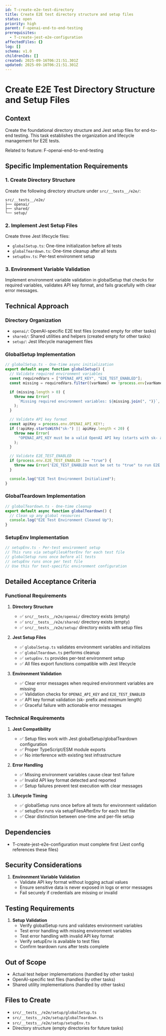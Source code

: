 ```yaml
---
id: T-create-e2e-test-directory
title: Create E2E test directory structure and setup files
status: open
priority: high
parent: F-openai-end-to-end-testing
prerequisites:
  - T-create-jest-e2e-configuration
affectedFiles: {}
log: []
schema: v1.0
childrenIds: []
created: 2025-09-16T06:21:51.301Z
updated: 2025-09-16T06:21:51.301Z
---
```


# Create E2E Test Directory Structure and Setup Files

## Context

Create the foundational directory structure and Jest setup files for end-to-end testing. This task establishes the organization and lifecycle management for E2E tests.

Related to feature: F-openai-end-to-end-testing

## Specific Implementation Requirements

### 1. Create Directory Structure

Create the following directory structure under `src/__tests__/e2e/`:

```
src/__tests__/e2e/
├── openai/
├── shared/
└── setup/
```

### 2. Implement Jest Setup Files

Create three Jest lifecycle files:

- `globalSetup.ts`: One-time initialization before all tests
- `globalTeardown.ts`: One-time cleanup after all tests
- `setupEnv.ts`: Per-test environment setup

### 3. Environment Variable Validation

Implement environment variable validation in globalSetup that checks for required variables, validates API key format, and fails gracefully with clear error messages.

## Technical Approach

### Directory Organization

- `openai/`: OpenAI-specific E2E test files (created empty for other tasks)
- `shared/`: Shared utilities and helpers (created empty for other tasks)
- `setup/`: Jest lifecycle management files

### GlobalSetup Implementation

```typescript
// globalSetup.ts - One-time async initialization
export default async function globalSetup() {
  // Validate required environment variables
  const requiredVars = ["OPENAI_API_KEY", "E2E_TEST_ENABLED"];
  const missing = requiredVars.filter((varName) => !process.env[varName]);

  if (missing.length > 0) {
    throw new Error(
      `Missing required environment variables: ${missing.join(", ")}`,
    );
  }

  // Validate API key format
  const apiKey = process.env.OPENAI_API_KEY!;
  if (!apiKey.startsWith("sk-") || apiKey.length < 20) {
    throw new Error(
      "OPENAI_API_KEY must be a valid OpenAI API key (starts with sk- and proper length)",
    );
  }

  // Validate E2E_TEST_ENABLED
  if (process.env.E2E_TEST_ENABLED !== "true") {
    throw new Error('E2E_TEST_ENABLED must be set to "true" to run E2E tests');
  }

  console.log("E2E Test Environment Initialized");
}
```

### GlobalTeardown Implementation

```typescript
// globalTeardown.ts - One-time cleanup
export default async function globalTeardown() {
  // Clean up any global resources
  console.log("E2E Test Environment Cleaned Up");
}
```

### SetupEnv Implementation

```typescript
// setupEnv.ts - Per-test environment setup
// This runs via setupFilesAfterEnv for each test file
// globalSetup runs once before all tests
// setupEnv runs once per test file
// Use this for test-specific environment configuration
```

## Detailed Acceptance Criteria

### Functional Requirements

1. **Directory Structure**
   - ✅ `src/__tests__/e2e/openai/` directory exists (empty)
   - ✅ `src/__tests__/e2e/shared/` directory exists (empty)
   - ✅ `src/__tests__/e2e/setup/` directory exists with setup files

2. **Jest Setup Files**
   - ✅ `globalSetup.ts` validates environment variables and initializes
   - ✅ `globalTeardown.ts` performs cleanup
   - ✅ `setupEnv.ts` provides per-test environment setup
   - ✅ All files export functions compatible with Jest lifecycle

3. **Environment Validation**
   - ✅ Clear error messages when required environment variables are missing
   - ✅ Validation checks for `OPENAI_API_KEY` and `E2E_TEST_ENABLED`
   - ✅ API key format validation (sk- prefix and minimum length)
   - ✅ Graceful failure with actionable error messages

### Technical Requirements

1. **Jest Compatibility**
   - ✅ Setup files work with Jest globalSetup/globalTeardown configuration
   - ✅ Proper TypeScript/ESM module exports
   - ✅ No interference with existing test infrastructure

2. **Error Handling**
   - ✅ Missing environment variables cause clear test failure
   - ✅ Invalid API key format detected and reported
   - ✅ Setup failures prevent test execution with clear messages

3. **Lifecycle Timing**
   - ✅ globalSetup runs once before all tests for environment validation
   - ✅ setupEnv runs via setupFilesAfterEnv for each test file
   - ✅ Clear distinction between one-time and per-file setup

## Dependencies

- T-create-jest-e2e-configuration must complete first (Jest config references these files)

## Security Considerations

1. **Environment Variable Validation**
   - Validate API key format without logging actual values
   - Ensure sensitive data is never exposed in logs or error messages
   - Fail securely if credentials are missing or invalid

## Testing Requirements

1. **Setup Validation**
   - Verify globalSetup runs and validates environment variables
   - Test error handling with missing environment variables
   - Test error handling with invalid API key format
   - Verify setupEnv is available to test files
   - Confirm teardown runs after tests complete

## Out of Scope

- Actual test helper implementations (handled by other tasks)
- OpenAI-specific test files (handled by other tasks)
- Shared utility implementations (handled by other tasks)

## Files to Create

- `src/__tests__/e2e/setup/globalSetup.ts`
- `src/__tests__/e2e/setup/globalTeardown.ts`
- `src/__tests__/e2e/setup/setupEnv.ts`
- Directory structure (empty directories for future tasks)
